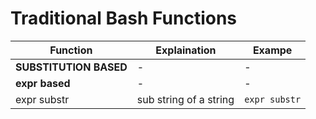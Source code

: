 # Traditional Bash Functions
Function|Explaination|Exampe
--|--|--
**SUBSTITUTION BASED**|-|-
**expr based**|-|-
expr substr| sub string of a string|`expr substr`